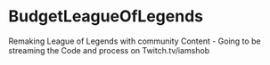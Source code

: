 # BudgetLeagueOfLegends
Remaking League of Legends with community Content - Going to be streaming the Code and process on Twitch.tv/iamshob
